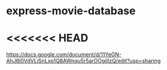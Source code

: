 
# express-movie-database

<<<<<<< HEAD
=======

https://docs.google.com/document/d/11YeGN-AhJ6I0VdVLjSnLxp1Q8AWnqu5r5arOOgiIIzQ/edit?usp=sharing


